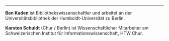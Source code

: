 ---
**Ben Kaden** ist Bibliothekswissenschaftler und arbeitet an der Universitätsbibliothek der Humboldt-Universität zu Berlin.

**Karsten Schuldt** (Chur / Berlin) ist Wissenschaftlicher Mitarbeiter am Schweizerischen Institut für Informationswissenschaft, HTW Chur.
